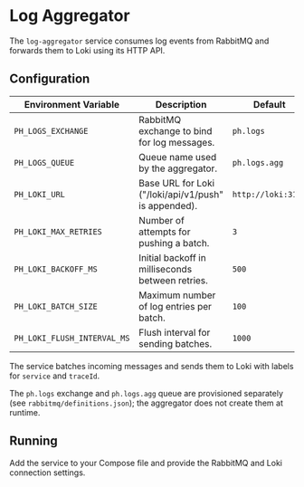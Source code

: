 # Log Aggregator

The `log-aggregator` service consumes log events from RabbitMQ and forwards them to Loki using its HTTP API.

## Configuration

| Environment Variable | Description | Default |
|---------------------|-------------|---------|
| `PH_LOGS_EXCHANGE`  | RabbitMQ exchange to bind for log messages. | `ph.logs` |
| `PH_LOGS_QUEUE`     | Queue name used by the aggregator. | `ph.logs.agg` |
| `PH_LOKI_URL`       | Base URL for Loki ("/loki/api/v1/push" is appended). | `http://loki:3100` |
| `PH_LOKI_MAX_RETRIES` | Number of attempts for pushing a batch. | `3` |
| `PH_LOKI_BACKOFF_MS` | Initial backoff in milliseconds between retries. | `500` |
| `PH_LOKI_BATCH_SIZE` | Maximum number of log entries per batch. | `100` |
| `PH_LOKI_FLUSH_INTERVAL_MS` | Flush interval for sending batches. | `1000` |

The service batches incoming messages and sends them to Loki with labels for `service` and `traceId`.

The `ph.logs` exchange and `ph.logs.agg` queue are provisioned separately (see `rabbitmq/definitions.json`); the aggregator does not create them at runtime.

## Running

Add the service to your Compose file and provide the RabbitMQ and Loki connection settings.
